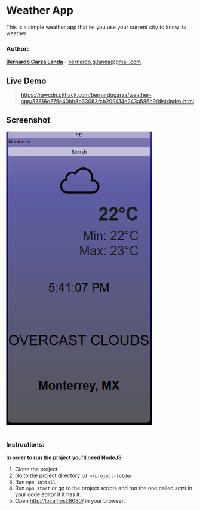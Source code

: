 # Weather App

This is a simple weather app that let you use your current city to know its weather.

### Author:

**[Bernardo Garza Landa](https://bernardogarza.me/)** - bernardo.g.landa@gmail.com

## Live Demo

> https://rawcdn.githack.com/bernardogarza/weather-app/57816c275e40bb8b33063fcb209414e243a586c9/dist/index.html

## Screenshot

![Weather App](weather-app.png?raw=true "Weather App")

#

### Instructions:


**In order to run the project you'll need [NodeJS](https://nodejs.org)**


1. Clone the project
2. Go to the project directory `cd ~/project-folder`
3. Run `npm install`
4. Run `npm start` or go to the project scripts and run the one called *start* in your code editor if it has it.
5. Open [http://localhost:8080/](http://localhost:8080/) in your browser.


